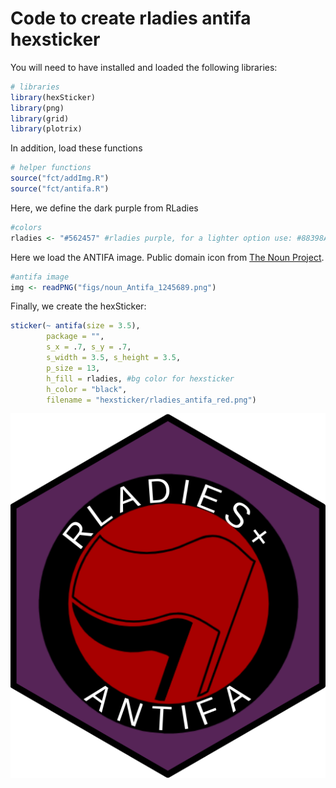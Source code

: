 
# Code to create rladies antifa hexsticker

You will need to have installed and loaded the following libraries:

``` r
# libraries
library(hexSticker)
library(png)
library(grid)
library(plotrix)
```

In addition, load these functions

``` r
# helper functions
source("fct/addImg.R")
source("fct/antifa.R")
```

Here, we define the dark purple from RLadies

``` r
#colors
rladies <- "#562457" #rladies purple, for a lighter option use: #88398A
```

Here we load the ANTIFA image. Public domain icon from [The Noun
Project](https://thenounproject.com/search/?q=antifa&i=1245689).

``` r
#antifa image
img <- readPNG("figs/noun_Antifa_1245689.png")
```

Finally, we create the hexSticker:

``` r
sticker(~ antifa(size = 3.5),
        package = "",
        s_x = .7, s_y = .7,
        s_width = 3.5, s_height = 3.5,
        p_size = 13,
        h_fill = rladies, #bg color for hexsticker
        h_color = "black",
        filename = "hexsticker/rladies_antifa_red.png")
```

![](hexsticker/rladies_antifa_red.png)
